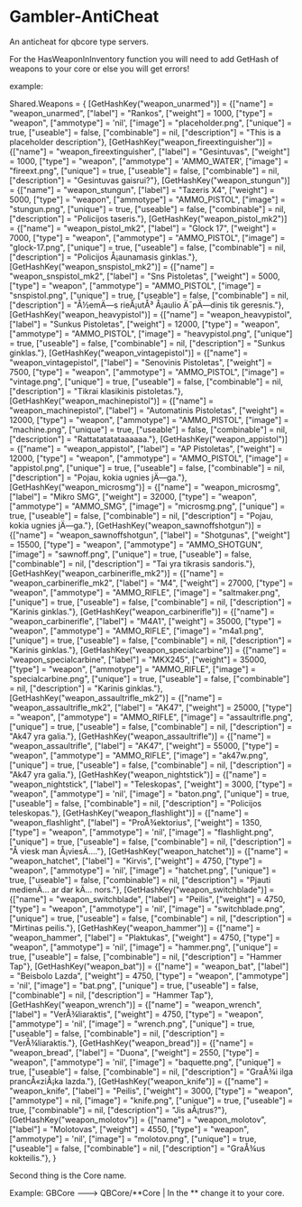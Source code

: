# Gambler-AntiCheat
An anticheat for qbcore type servers.

For the HasWeaponInInventory function you will need to add GetHash of weapons to your core or else you will get errors!

example:

Shared.Weapons = {
   [GetHashKey("weapon_unarmed")] 				 = {["name"] = "weapon_unarmed", 		 	  	["label"] = "Rankos", 					["weight"] = 1000, 		["type"] = "weapon",	["ammotype"] = 'nil', 					["image"] = "placeholder.png", 	["unique"] = true, 		["useable"] = false, 	["combinable"] = nil, ["description"] = "This is a placeholder description"},
  [GetHashKey("weapon_fireextinguisher")]      = {["name"] = "weapon_fireextinguisher", 		["label"] = "Gesintuvas", 		["weight"] = 1000, 		["type"] = "weapon",	["ammotype"] = 'AMMO_WATER', 			["image"] = "fireext.png",   	["unique"] = true, 		["useable"] = false, 	["combinable"] = nil, ["description"] = "Gesintuvas gaisrui?"},
	[GetHashKey("weapon_stungun")] 				 = {["name"] = "weapon_stungun", 				["label"] = "Tazeris X4", 				["weight"] = 5000, 		["type"] = "weapon", 	["ammotype"] = "AMMO_PISTOL",			["image"] = "stungun.png", 	      ["unique"] = true, 		["useable"] = false, 	["combinable"] = nil, ["description"] = "Policijos taseris."},
	[GetHashKey("weapon_pistol_mk2")] 			 = {["name"] = "weapon_pistol_mk2", 			["label"] = "Glock 17", 				["weight"] = 7000, 		["type"] = "weapon", 	["ammotype"] = "AMMO_PISTOL",			["image"] = "glock-17.png", 	  ["unique"] = true, 		["useable"] = false, 	["combinable"] = nil, ["description"] = "Policijos Å¡aunamasis ginklas."},
	[GetHashKey("weapon_snspistol_mk2")] 		 = {["name"] = "weapon_snspistol_mk2", 			["label"] = "Sns Pistoletas", 				["weight"] = 5000, 		["type"] = "weapon", 	["ammotype"] = "AMMO_PISTOL",			["image"] = "snspistol.png", 	  ["unique"] = true, 		["useable"] = false, 	["combinable"] = nil, ["description"] = "Å½emÄ—s rieÅ¡utÅ³ Å¡aulio Ä¯pÄ—dinis tik geresnis."},
	[GetHashKey("weapon_heavypistol")] 			 = {["name"] = "weapon_heavypistol", 			["label"] = "Sunkus Pistoletas", 			["weight"] = 12000, 	["type"] = "weapon", 	["ammotype"] = "AMMO_PISTOL",			["image"] = "heavypistol.png", 	  ["unique"] = true, 		["useable"] = false, 	["combinable"] = nil, ["description"] = "Sunkus ginklas."},
	[GetHashKey("weapon_vintagepistol")] 		 = {["name"] = "weapon_vintagepistol", 		    ["label"] = "Senovinis Pistoletas", 			["weight"] = 7500,    	["type"] = "weapon", 	["ammotype"] = "AMMO_PISTOL",			["image"] = "vintage.png", 	      ["unique"] = true, 		["useable"] = false, 	["combinable"] = nil, ["description"] = "Tikrai klasikinis pistoletas."},
	[GetHashKey("weapon_machinepistol")] 		 = {["name"] = "weapon_machinepistol", 		    ["label"] = "Automatinis Pistoletas", 			["weight"] = 12000, 	["type"] = "weapon", 	["ammotype"] = "AMMO_PISTOL",			["image"] = "machine.png", 	      ["unique"] = true, 		["useable"] = false, 	["combinable"] = nil, ["description"] = "Rattatatatataaaaaa."},
	[GetHashKey("weapon_appistol")] 			 = {["name"] = "weapon_appistol", 			    ["label"] = "AP Pistoletas", 			    ["weight"] = 12000, 	["type"] = "weapon", 	["ammotype"] = "AMMO_PISTOL",			["image"] = "appistol.png", 	  ["unique"] = true, 		["useable"] = false, 	["combinable"] = nil, ["description"] = "Pojau, kokia ugnies jÄ—ga."},
	[GetHashKey("weapon_microsmg")] 			 = {["name"] = "weapon_microsmg", 			    ["label"] = "Mikro SMG", 			    ["weight"] = 32000, 	["type"] = "weapon", 	["ammotype"] = "AMMO_SMG",			["image"] = "microsmg.png", 	  ["unique"] = true, 		["useable"] = false, 	["combinable"] = nil, ["description"] = "Pojau, kokia ugnies jÄ—ga."},
	[GetHashKey("weapon_sawnoffshotgun")] 		 = {["name"] = "weapon_sawnoffshotgun", 		["label"] = "Shotgunas", 			["weight"] = 15500, 	["type"] = "weapon", 	["ammotype"] = "AMMO_SHOTGUN",			["image"] = "sawnoff.png", 	      ["unique"] = true, 		["useable"] = false, 	["combinable"] = nil, ["description"] = "Tai yra tikrasis sandoris."},
	[GetHashKey("weapon_carbinerifle_mk2")] 	 = {["name"] = "weapon_carbinerifle_mk2", 		["label"] = "M4",	 		["weight"] = 27000, 	["type"] = "weapon", 	["ammotype"] = "AMMO_RIFLE",			["image"] = "saltmaker.png", 	  ["unique"] = true, 		["useable"] = false, 	["combinable"] = nil, ["description"] = "Karinis ginklas."},
	[GetHashKey("weapon_carbinerifle")] 	 = {["name"] = "weapon_carbinerifle", 		["label"] = "M4A1",	 		["weight"] = 35000, 	["type"] = "weapon", 	["ammotype"] = "AMMO_RIFLE",			["image"] = "m4a1.png", 	  ["unique"] = true, 		["useable"] = false, 	["combinable"] = nil, ["description"] = "Karinis ginklas."},
	[GetHashKey("weapon_specialcarbine")] 	 = {["name"] = "weapon_specialcarbine", 		["label"] = "MKX245",	 		["weight"] = 35000, 	["type"] = "weapon", 	["ammotype"] = "AMMO_RIFLE",			["image"] = "specialcarbine.png", 	  ["unique"] = true, 		["useable"] = false, 	["combinable"] = nil, ["description"] = "Karinis ginklas."},
	[GetHashKey("weapon_assaultrifle_mk2")] 	 = {["name"] = "weapon_assaultrifle_mk2", 		["label"] = "AK47",	 		["weight"] = 25000, 	["type"] = "weapon", 	["ammotype"] = "AMMO_RIFLE",			["image"] = "assaultrifle.png",   ["unique"] = true, 		["useable"] = false, 	["combinable"] = nil, ["description"] = "Ak47 yra galia."},
	[GetHashKey("weapon_assaultrifle")] 	 = {["name"] = "weapon_assaultrifle", 		["label"] = "AK47",	 		["weight"] = 55000, 	["type"] = "weapon", 	["ammotype"] = "AMMO_RIFLE",			["image"] = "ak47w.png",   ["unique"] = true, 		["useable"] = false, 	["combinable"] = nil, ["description"] = "Ak47 yra galia."},
	[GetHashKey("weapon_nightstick")] 			 = {["name"] = "weapon_nightstick", 			["label"] = "Teleskopas", 			["weight"] = 3000,	 	["type"] = "weapon", 	["ammotype"] = 'nil',						["image"] = "baton.png", 		  ["unique"] = true, 		["useable"] = false, 	["combinable"] = nil, ["description"] = "Policijos teleskopas."},
	[GetHashKey("weapon_flashlight")] 			 = {["name"] = "weapon_flashlight", 			["label"] = "ProÅ¾ektorius", 				["weight"] = 1350,	 	["type"] = "weapon", 	["ammotype"] = 'nil',						["image"] = "flashlight.png", 	  ["unique"] = true, 		["useable"] = false, 	["combinable"] = nil, ["description"] = "Å viesk man Å¡viesÄ…."},
	[GetHashKey("weapon_hatchet")] 				 = {["name"] = "weapon_hatchet", 		 	  	["label"] = "Kirvis", 					["weight"] = 4750, 		["type"] = "weapon", 	["ammotype"] = 'nil',		            	["image"] = "hatchet.png", 		  ["unique"] = true, 		["useable"] = false, 	["combinable"] = nil, ["description"] = "Pjauti medienÄ… ar dar kÄ… nors."},
	[GetHashKey("weapon_switchblade")] 			 = {["name"] = "weapon_switchblade", 	 	  	["label"] = "Peilis", 				["weight"] = 4750, 		["type"] = "weapon", 	["ammotype"] = 'nil',						["image"] = "switchblade.png",	  ["unique"] = true, 		["useable"] = false, 	["combinable"] = nil, ["description"] = "Mirtinas peilis."},
	[GetHashKey("weapon_hammer")] 				 = {["name"] = "weapon_hammer", 			 	["label"] = "Plaktukas", 					["weight"] = 4750, 		["type"] = "weapon", 	["ammotype"] = 'nil',						["image"] = "hammer.png",         ["unique"] = true, 		["useable"] = false, 	["combinable"] = nil, ["description"] = "Hammer Tap"},
	[GetHashKey("weapon_bat")] 				 	= {["name"] = "weapon_bat", 			 		["label"] = "Beisbolo Lazda", 						["weight"] = 4750, 		["type"] = "weapon", 	["ammotype"] = 'nil',						["image"] = "bat.png",         ["unique"] = true, 		["useable"] = false, 	["combinable"] = nil, ["description"] = "Hammer Tap"},
	[GetHashKey("weapon_wrench")] 				 = {["name"] = "weapon_wrench", 			 	["label"] = "VerÅ¾liaraktis", 					["weight"] = 4750, 		["type"] = "weapon", 	["ammotype"] = 'nil',						["image"] = "wrench.png",         ["unique"] = true, 		["useable"] = false, 	["combinable"] = nil, ["description"] = "VerÅ¾liaraktis."},
	[GetHashKey("weapon_bread")] 				 = {["name"] = "weapon_bread", 		 			["label"] = "Duona", 					["weight"] = 2550, 		["type"] = "weapon", 	["ammotype"] = 'nil',						["image"] = "baquette.png", 	  ["unique"] = true, 		["useable"] = false, 	["combinable"] = nil, ["description"] = "GraÅ¾i ilga prancÅ«ziÅ¡ka lazda."},
	[GetHashKey("weapon_knife")] 				 = {["name"] = "weapon_knife", 			 	  	["label"] = "Peilis", 					["weight"] = 3000, 		["type"] = "weapon", 	["ammotype"] = nil,						["image"] = "knife.png", 				["unique"] = true, 		["useable"] = true, 	["combinable"] = nil, ["description"] = "Jis aÅ¡trus?"},
	[GetHashKey("weapon_molotov")] 				 = {["name"] = "weapon_molotov", 		 		["label"] = "Molotovas", 					["weight"] = 4550, 		["type"] = "weapon", 	["ammotype"] = 'nil',						["image"] = "molotov.png", 	      ["unique"] = true, 		["useable"] = false, 	["combinable"] = nil, ["description"] = "GraÅ¾us kokteilis."},
}

Second thing is the Core name.

Example: GBCore ---> QBCore/**Core | In the ** change it to your core.

